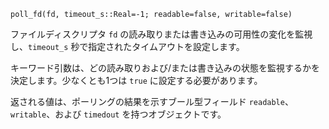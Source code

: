 ```
poll_fd(fd, timeout_s::Real=-1; readable=false, writable=false)
```

ファイルディスクリプタ `fd` の読み取りまたは書き込みの可用性の変化を監視し、`timeout_s` 秒で指定されたタイムアウトを設定します。

キーワード引数は、どの読み取りおよび/または書き込みの状態を監視するかを決定します。少なくとも1つは `true` に設定する必要があります。

返される値は、ポーリングの結果を示すブール型フィールド `readable`、`writable`、および `timedout` を持つオブジェクトです。
